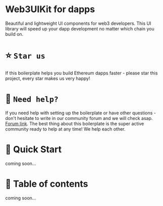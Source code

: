 # Web3UIKit for dapps

Beautiful and lightweight UI components for web3 developers. 
This UI library will speed up your dapp development no matter which chain you build on.

# ⭐️ `Star us`
If this boilerplate helps you build Ethereum dapps faster - please star this project, every star makes us very happy!

# 🤝 `Need help?`
If you need help with setting up the boilerplate or have other questions - don't hesitate to write in our community forum and we will check asap. [Forum link](https://forum.moralis.io). The best thing about this boilerplate is the super active community ready to help at any time! We help each other.

# 🚀 Quick Start
coming soon...

# 🧭 Table of contents
coming soon...
